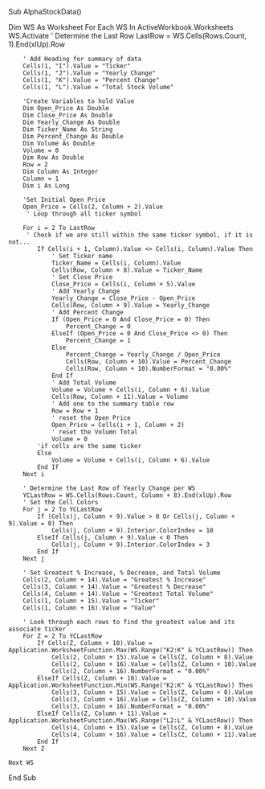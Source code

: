 Sub AlphaStockData()
   
Dim WS As Worksheet
    For Each WS In ActiveWorkbook.Worksheets
    WS.Activate
        ' Determine the Last Row
        LastRow = WS.Cells(Rows.Count, 1).End(xlUp).Row

        ' Add Heading for summary of data
        Cells(1, "I").Value = "Ticker"
        Cells(1, "J").Value = "Yearly Change"
        Cells(1, "K").Value = "Percent Change"
        Cells(1, "L").Value = "Total Stock Volume"
        
        'Create Variables to hold Value
        Dim Open_Price As Double
        Dim Close_Price As Double
        Dim Yearly_Change As Double
        Dim Ticker_Name As String
        Dim Percent_Change As Double
        Dim Volume As Double
        Volume = 0
        Dim Row As Double
        Row = 2
        Dim Column As Integer
        Column = 1
        Dim i As Long
        
        'Set Initial Open Price
        Open_Price = Cells(2, Column + 2).Value
         ' Loop through all ticker symbol
        
        For i = 2 To LastRow
         ' Check if we are still within the same ticker symbol, if it is not...
            If Cells(i + 1, Column).Value <> Cells(i, Column).Value Then
                ' Set Ticker name
                Ticker_Name = Cells(i, Column).Value
                Cells(Row, Column + 8).Value = Ticker_Name
                ' Set Close Price
                Close_Price = Cells(i, Column + 5).Value
                ' Add Yearly Change
                Yearly_Change = Close_Price - Open_Price
                Cells(Row, Column + 9).Value = Yearly_Change
                ' Add Percent Change
                If (Open_Price = 0 And Close_Price = 0) Then
                    Percent_Change = 0
                ElseIf (Open_Price = 0 And Close_Price <> 0) Then
                    Percent_Change = 1
                Else
                    Percent_Change = Yearly_Change / Open_Price
                    Cells(Row, Column + 10).Value = Percent_Change
                    Cells(Row, Column + 10).NumberFormat = "0.00%"
                End If
                ' Add Total Volume
                Volume = Volume + Cells(i, Column + 6).Value
                Cells(Row, Column + 11).Value = Volume
                ' Add one to the summary table row
                Row = Row + 1
                ' reset the Open Price
                Open_Price = Cells(i + 1, Column + 2)
                ' reset the Volumn Total
                Volume = 0
            'if cells are the same ticker
            Else
                Volume = Volume + Cells(i, Column + 6).Value
            End If
        Next i
        
        ' Determine the Last Row of Yearly Change per WS
        YCLastRow = WS.Cells(Rows.Count, Column + 8).End(xlUp).Row
        ' Set the Cell Colors
        For j = 2 To YCLastRow
            If (Cells(j, Column + 9).Value > 0 Or Cells(j, Column + 9).Value = 0) Then
                Cells(j, Column + 9).Interior.ColorIndex = 10
            ElseIf Cells(j, Column + 9).Value < 0 Then
                Cells(j, Column + 9).Interior.ColorIndex = 3
            End If
        Next j
        
        ' Set Greatest % Increase, % Decrease, and Total Volume
        Cells(2, Column + 14).Value = "Greatest % Increase"
        Cells(3, Column + 14).Value = "Greatest % Decrease"
        Cells(4, Column + 14).Value = "Greatest Total Volume"
        Cells(1, Column + 15).Value = "Ticker"
        Cells(1, Column + 16).Value = "Value"
        
        ' Look through each rows to find the greatest value and its associate ticker
        For Z = 2 To YCLastRow
            If Cells(Z, Column + 10).Value = Application.WorksheetFunction.Max(WS.Range("K2:K" & YCLastRow)) Then
                Cells(2, Column + 15).Value = Cells(Z, Column + 8).Value
                Cells(2, Column + 16).Value = Cells(Z, Column + 10).Value
                Cells(2, Column + 16).NumberFormat = "0.00%"
            ElseIf Cells(Z, Column + 10).Value = Application.WorksheetFunction.Min(WS.Range("K2:K" & YCLastRow)) Then
                Cells(3, Column + 15).Value = Cells(Z, Column + 8).Value
                Cells(3, Column + 16).Value = Cells(Z, Column + 10).Value
                Cells(3, Column + 16).NumberFormat = "0.00%"
            ElseIf Cells(Z, Column + 11).Value = Application.WorksheetFunction.Max(WS.Range("L2:L" & YCLastRow)) Then
                Cells(4, Column + 15).Value = Cells(Z, Column + 8).Value
                Cells(4, Column + 16).Value = Cells(Z, Column + 11).Value
            End If
        Next Z
        
    Next WS
        
End Sub